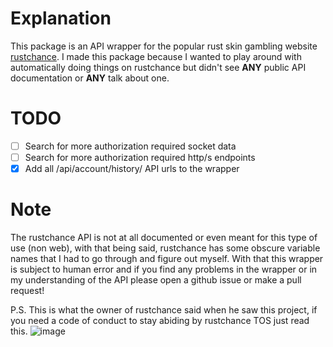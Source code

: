 # Explanation

This package is an API wrapper for the popular rust skin gambling website [rustchance](https://rustchance.com). I made this package because I wanted to play around with automatically doing things on rustchance but didn't see **ANY** public API documentation or **ANY** talk about one.

# TODO

- [ ] Search for more authorization required socket data
- [ ] Search for more authorization required http/s endpoints
- [x] Add all /api/account/history/ API urls to the wrapper

# Note

The rustchance API is not at all documented or even meant for this type of use (non web), with that being said, rustchance has some obscure variable names that I had to go through and figure out myself. With that this wrapper is subject to human error and if you find any problems in the wrapper or in my understanding of the API please open a github issue or make a pull request!

P.S. This is what the owner of rustchance said when he saw this project, if you need a code of conduct to stay abiding by rustchance TOS just read this. ![image](https://user-images.githubusercontent.com/61803796/115126249-a613e100-9f9b-11eb-950c-0ee0afc9a90d.png)
